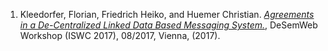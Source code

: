 1. Kleedorfer, Florian, Friedrich Heiko, and Huemer Christian. *[Agreements in a De-Centralized Linked Data Based Messaging System.](http://ceur-ws.org/Vol-1934/contribution-07.pdf)*, DeSemWeb Workshop (ISWC 2017), 08/2017, Vienna, (2017).